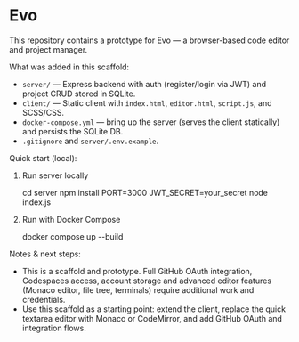 # Evo

This repository contains a prototype for Evo — a browser-based code editor and project manager.

What was added in this scaffold:

- `server/` — Express backend with auth (register/login via JWT) and project CRUD stored in SQLite.
- `client/` — Static client with `index.html`, `editor.html`, `script.js`, and SCSS/CSS.
- `docker-compose.yml` — bring up the server (serves the client statically) and persists the SQLite DB.
- `.gitignore` and `server/.env.example`.

Quick start (local):

1. Run server locally

	cd server
	npm install
	PORT=3000 JWT_SECRET=your_secret node index.js

2. Run with Docker Compose

	docker compose up --build

Notes & next steps:

- This is a scaffold and prototype. Full GitHub OAuth integration, Codespaces access, account storage and advanced editor features (Monaco editor, file tree, terminals) require additional work and credentials.
- Use this scaffold as a starting point: extend the client, replace the quick textarea editor with Monaco or CodeMirror, and add GitHub OAuth and integration flows.
